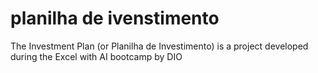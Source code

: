 # planilha de ivenstimento
The Investment Plan (or Planilha de Investimento) is a project developed during the Excel with AI bootcamp by DIO
